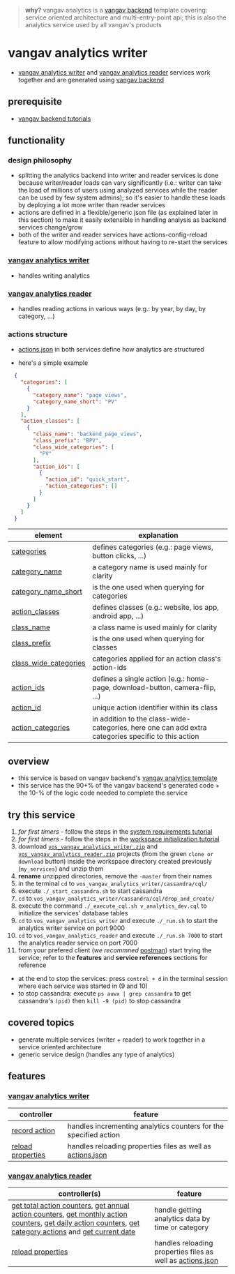 
> **why?** vangav analytics is a [vangav backend](https://github.com/vangav/vos_backend) template covering: service oriented architecture and multi-entry-point api; this is also the analytics service used by all vangav's products

# vangav analytics writer

+ [vangav analytics writer](https://github.com/vangav/vos_vangav_analytics_writer) and [vangav analytics reader](https://github.com/vangav/vos_vangav_analytics_reader) services work together and are generated using [vangav backend](https://github.com/vangav/vos_backend)

## prerequisite

+ [vangav backend tutorials](https://github.com/vangav/vos_backend)

## functionality

### design philosophy

+ splitting the analytics backend into writer and reader services is done because writer/reader loads can vary significantly (i.e.: writer can take the load of millions of users using analyzed services while the reader can be used by few system admins); so it's easier to handle these loads by deploying a lot more writer than reader services
+ actions are defined in a flexible/generic json file (as explained later in this section) to make it easily extensible in handling analysis as backend services change/grow
+ both of the writer and reader services have actions-config-reload feature to allow modifying actions without having to re-start the services

### [vangav analytics writer](https://github.com/vangav/vos_vangav_analytics_writer)

+ handles writing analytics

### [vangav analytics reader](https://github.com/vangav/vos_vangav_analytics_reader)

+ handles reading actions in various ways (e.g.: by year, by day, by category, ...)

### actions structure

+ [actions.json](https://github.com/vangav/vos_vangav_analytics_writer/blob/master/conf/setup_data/actions.json) in both services define how analytics are structured

+ here's a simple example

```json
  {
    "categories": [
      {
        "category_name": "page_views",
        "category_name_short": "PV"
      }
    ],
    "action_classes": [
      {
        "class_name": "backend_page_views",
        "class_prefix": "BPV",
        "class_wide_categories": [
          "PV"
        ],
        "action_ids": [
          {
            "action_id": "quick_start",
            "action_categories": []
          }
        ]
      }
    ]
  }
```

| element | explanation |
| ------- | ----------- |
| [categories](https://github.com/vangav/vos_vangav_analytics_writer/blob/master/conf/setup_data/actions.json#L2) | defines categories (e.g.: page views, button clicks, ...) |
| [category_name](https://github.com/vangav/vos_vangav_analytics_writer/blob/master/conf/setup_data/actions.json#L4) | a category name is used mainly for clarity |
| [category_name_short](https://github.com/vangav/vos_vangav_analytics_writer/blob/master/conf/setup_data/actions.json#L5) | is the one used when querying for categories |
| [action_classes](https://github.com/vangav/vos_vangav_analytics_writer/blob/master/conf/setup_data/actions.json#L8) | defines classes (e.g.: website, ios app, android app, ...) |
| [class_name](https://github.com/vangav/vos_vangav_analytics_writer/blob/master/conf/setup_data/actions.json#L10) | a class name is used mainly for clarity |
| [class_prefix](https://github.com/vangav/vos_vangav_analytics_writer/blob/master/conf/setup_data/actions.json#L11) | is the one used when querying for classes |
| [class_wide_categories](https://github.com/vangav/vos_vangav_analytics_writer/blob/master/conf/setup_data/actions.json#L12) | categories applied for an action class's action-ids |
| [action_ids](https://github.com/vangav/vos_vangav_analytics_writer/blob/master/conf/setup_data/actions.json#L15) | defines a single action (e.g.: home-page, download-button, camera-flip, ...) |
| [action_id](https://github.com/vangav/vos_vangav_analytics_writer/blob/master/conf/setup_data/actions.json#L17) | unique action identifier within its class |
| [action_categories](https://github.com/vangav/vos_vangav_analytics_writer/blob/master/conf/setup_data/actions.json#L18) | in addition to the class-wide-categories, here one can add extra categories specific to this action |

## overview

+ this service is based on vangav backend's [vangav analytics template](https://github.com/vangav/vos_backend/tree/master/vangav_backend_templates/analytics)
+ this service has the 90+% of the vangav backend's generated code + the 10-% of the logic code needed to complete the service

## try this service

1. *for first timers* - follow the steps in the [system requirements tutorial](https://github.com/vangav/vos_backend#system-requirements)
2. *for first timers* - follow the steps in the [workspace initialization tutorial](https://github.com/vangav/vos_backend#init)
3. download [`vos_vangav_analytics_writer.zip`](https://github.com/vangav/vos_vangav_analytics_writer) and [`vos_vangav_analytics_reader.zip`](https://github.com/vangav/vos_vangav_analytics_reader) projects (from the green `clone or download` button) inside the workspace directory created previously (`my_services`) and unzip them
4. **rename** unzipped directories, remove the `-master` from their names
5. in the terminal `cd` to `vos_vangav_analytics_writer/cassandra/cql/`
6. execute `./_start_cassandra.sh` to start cassandra
7. `cd` to `vos_vangav_analytics_writer/cassandra/cql/drop_and_create/`
8. execute the command `./_execute_cql.sh v_analytics_dev.cql` to initialize the services' database tables
9. `cd` to `vos_vangav_analytics_writer` and execute `./_run.sh` to start the analytics writer service on port 9000
10. `cd` to `vos_vangav_analytics_reader` and execute `./_run.sh 7000` to start the analytics reader service on port 7000
11. from your prefered client (*we recommned* [postman](https://www.getpostman.com/docs/postman/launching_postman/installation_and_updates)) start trying the service; refer to the **features** and **service references** sections for reference
+ at the end to stop the services: press `control + d` in the terminal session where each service was started in (9 and 10)
+ to stop cassandra: execute `ps auwx | grep cassandra` to get cassandra's `(pid)` then `kill -9 (pid)` to stop cassandra

## covered topics

+ generate multiple services (writer + reader) to work together in a service oriented architecture
+ generic service design (handles any type of analytics)

## features

### [vangav analytics writer](https://github.com/vangav/vos_vangav_analytics_writer)

| controller | feature |
| ------------- | ------- |
| [record action](https://github.com/vangav/vos_vangav_analytics_writer/tree/master/app/com/vangav/vos_vangav_analytics_writer/controllers/record_action) | handles incrementing analytics counters for the specified action |
| [reload properties](https://github.com/vangav/vos_vangav_analytics_writer/tree/master/app/com/vangav/vos_vangav_analytics_writer/controllers/reload_properties) | handles reloading properties files as well as [actions.json](https://github.com/vangav/vos_vangav_analytics_writer/blob/master/conf/setup_data/actions.json) |

### [vangav analytics reader](https://github.com/vangav/vos_vangav_analytics_reader)

| controller(s) | feature |
| ------------- | ------- |
| [get total action counters](https://github.com/vangav/vos_vangav_analytics_reader/tree/master/app/com/vangav/vos_vangav_analytics_reader/controllers/get_total_action_counters), [get annual action counters](https://github.com/vangav/vos_vangav_analytics_reader/tree/master/app/com/vangav/vos_vangav_analytics_reader/controllers/get_annual_action_counters), [get monthly action counters](https://github.com/vangav/vos_vangav_analytics_reader/tree/master/app/com/vangav/vos_vangav_analytics_reader/controllers/get_monthly_action_counters), [get daily action counters](https://github.com/vangav/vos_vangav_analytics_reader/tree/master/app/com/vangav/vos_vangav_analytics_reader/controllers/get_daily_action_counters), [get category actions](https://github.com/vangav/vos_vangav_analytics_reader/tree/master/app/com/vangav/vos_vangav_analytics_reader/controllers/get_category_actions) and [get current date](https://github.com/vangav/vos_vangav_analytics_reader/tree/master/app/com/vangav/vos_vangav_analytics_reader/controllers/get_current_date) | handle getting analytics data by time or category |
| [reload properties](https://github.com/vangav/vos_vangav_analytics_reader/tree/master/app/com/vangav/vos_vangav_analytics_reader/controllers/reload_properties) | handles reloading properties files as well as [actions.json](https://github.com/vangav/vos_vangav_analytics_reader/blob/master/conf/setup_data/actions.json) |




























